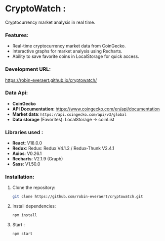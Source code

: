 # CryptoWatch :
Cryptocurrency market analysis in real time.

### Features:
* Real-time cryptocurrency market data from CoinGecko.
* Interactive graphs for market analysis using Recharts.
* Ability to save favorite coins in LocalStorage for quick access.

### Development URL:
https://robin-everaert.github.io/cryptowatch/

### Data Api:
* **CoinGecko**
* **API Documentation**: https://www.coingecko.com/en/api/documentation
* **Market data**: `https://api.coingecko.com/api/v3/global`
* **Data storage** (Favorites): LocalStorage -> coinList 

### Libraries used :
* **React**: V18.0.0 
* **Redux**: Redux: Redux V4.1.2 / Redux-Thunk V2.4.1
* **Axios**: V0.26.1
* **Recharts**: V2.1.9 (Graph)
* **Sass**: V1.50.0

### Installation:
1. Clone the repository:
    ```bash
    git clone https://github.com/robin-everaert/cryptowatch.git
    ```
2. Install dependencies:
    ```bash
    npm install
    ```
3. Start :
    ```bash
    npm start
    ```
